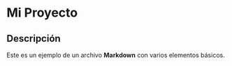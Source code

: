 # Mi Proyecto

## Descripción

Este es un ejemplo de un archivo **Markdown** con varios elementos básicos.
